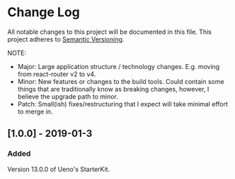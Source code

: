 # Change Log
All notable changes to this project will be documented in this file.
This project adheres to [Semantic Versioning](http://semver.org/).

NOTE:
  - Major: Large application structure / technology changes. E.g. moving from react-router v2 to v4.
  - Minor: New features or changes to the build tools. Could contain some things that are traditionally know as breaking changes, however, I believe the upgrade path to minor.
  - Patch: Small(ish) fixes/restructuring that I expect will take minimal effort to merge in.

## [1.0.0] - 2019-01-3

### Added

Version 13.0.0 of Ueno's StarterKit.
